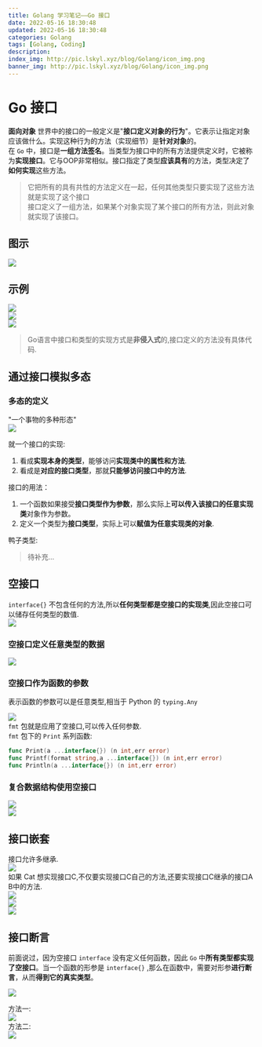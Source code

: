 ```yaml
---
title: Golang 学习笔记——Go 接口
date: 2022-05-16 18:30:48
updated: 2022-05-16 18:30:48
categories: Golang
tags: [Golang, Coding]
description: 
index_img: http://pic.lskyl.xyz/blog/Golang/icon_img.png
banner_img: http://pic.lskyl.xyz/blog/Golang/icon_img.png
---
```

# Go 接口

**面向对象** 世界中的接口的一般定义是"**接口定义对象的行为**"。它表示让指定对象应该做什么。实现这种行为的方法（实现细节）是**针对对象**的。  
在 `Go` 中，接口是**一组方法签名**。当类型为接口中的所有方法提供定义时，它被称为**实现接口**。它与OOP非常相似。接口指定了类型**应该具有**的方法，类型决定了**如何实现**这些方法。

> 它把所有的具有共性的方法定义在一起，任何其他类型只要实现了这些方法就是实现了这个接口  
> 接口定义了一组方法，如果某个对象实现了某个接口的所有方法，则此对象就实现了该接口。

## 图示

![](http://pic.lskyl.xyz/blog/Golang/interface-1.png)  

## 示例

![](http://pic.lskyl.xyz/blog/Golang/interface-2.png)  
![](http://pic.lskyl.xyz/blog/Golang/interface-4.png)  
![](http://pic.lskyl.xyz/blog/Golang/interface-3.png)  
> Go语言中接口和类型的实现方式是**非侵入式**的,接口定义的方法没有具体代码.

## 通过接口模拟多态

### 多态的定义

"一个事物的多种形态"  
![](http://pic.lskyl.xyz/blog/Golang/interface-5.png)  

就一个接口的实现:  

1. 看成**实现本身的类型**，能够访问**实现类中的属性和方法**.  
2. 看成是**对应的接口类型**，那就**只能够访问接口中的方法**.  

接口的用法：  

1. 一个函数如果接受**接口类型作为参数**，那么实际上**可以传入该接口的任意实现类**对象作为参数。  
2. 定义一个类型为**接口类型**，实际上可以**赋值为任意实现类的对象**.

鸭子类型:  
> 待补充...

## 空接口

`interface{}` 不包含任何的方法,所以**任何类型都是空接口的实现类**,因此空接口可以储存任何类型的数值.  
![](http://pic.lskyl.xyz/blog/Golang/interface-7.png)  

### 空接口定义任意类型的数据

![](http://pic.lskyl.xyz/blog/Golang/interface-6.png)  

### 空接口作为函数的参数

表示函数的参数可以是任意类型,相当于 Python 的 `typing.Any`  

![](http://pic.lskyl.xyz/blog/Golang/interface-8.png)  
`fmt` 包就是应用了空接口,可以传入任何参数.  
`fmt` 包下的 `Print` 系列函数:  

```go
func Print(a ...interface{}) (n int,err error)
func Printf(format string,a ...interface{}) (n int,err error)
func Println(a ...interface{}) (n int,err error)
```

### 复合数据结构使用空接口

![](http://pic.lskyl.xyz/blog/Golang/interface-9.png)  
![](http://pic.lskyl.xyz/blog/Golang/interface-10.png)  

## 接口嵌套

接口允许多继承.  
![](http://pic.lskyl.xyz/blog/Golang/interface-11.png)  
如果 Cat 想实现接口C,不仅要实现接口C自己的方法,还要实现接口C继承的接口A B中的方法.  
![](http://pic.lskyl.xyz/blog/Golang/interface-12.png)  
![](http://pic.lskyl.xyz/blog/Golang/interface-13.png)  
![](http://pic.lskyl.xyz/blog/Golang/insterface-14.png)  

## 接口断言

前面说过，因为空接口 `interface` 没有定义任何函数，因此 `Go` 中**所有类型都实现了空接口**。当一个函数的形参是 `interface{}` ,那么在函数中，需要对形参**进行断言**，从而**得到它的真实类型**。

![](http://pic.lskyl.xyz/blog/Golang/interface-15.png)  

方法一:  
![](http://pic.lskyl.xyz/blog/Golang/interface-16.png)  
方法二:  
![](http://pic.lskyl.xyz/blog/Golang/interface-17.png)  
